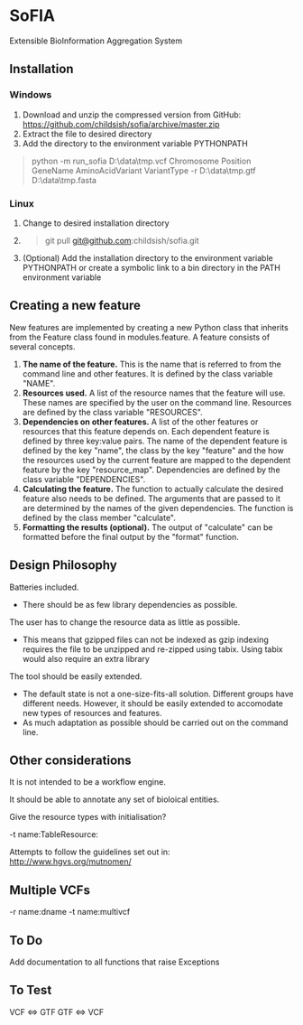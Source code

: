 SoFIA
=====

Extensible BioInformation Aggregation System

Installation
------------

### Windows

1. Download and unzip the compressed version from GitHub:
https://github.com/childsish/sofia/archive/master.zip
2. Extract the file to desired directory
3. Add the directory to the environment variable PYTHONPATH

> python -m run_sofia D:\data\tmp.vcf Chromosome Position GeneName AminoAcidVariant VariantType -r D:\data\tmp.gtf D:\data\tmp.fasta

### Linux

1. Change to desired installation directory
2. > git pull git@github.com:childsish/sofia.git
3. (Optional) Add the installation directory to the environment variable PYTHONPATH or create a symbolic link to a bin directory in the PATH environment variable

Creating a new feature
----------------------
New features are implemented by creating a new Python class that inherits from the Feature class found in modules.feature. A feature consists of several concepts.
1. **The name of the feature.** This is the name that is referred to from the command line and other features. It is defined by the class variable "NAME".
2. **Resources used.** A list of the resource names that the feature will use. These names are specified by the user on the command line. Resources are defined by the class variable "RESOURCES".
3. **Dependencies on other features.** A list of the other features or resources that this feature depends on. Each dependent feature is defined by three key:value pairs. The name of the dependent feature is defined by the key "name", the class by the key "feature" and the how the resources used by the current feature are mapped to the dependent feature by the key "resource_map". Dependencies are defined by the class variable "DEPENDENCIES".
4. **Calculating the feature.** The function to actually calculate the desired feature also needs to be defined. The arguments that are passed to it are determined by the names of the given dependencies. The function is defined by the class member "calculate".
5. **Formatting the results (optional).** The output of "calculate" can be formatted before the final output by the "format" function.

Design Philosophy
-----------------

Batteries included.

 * There should be as few library dependencies as possible.

The user has to change the resource data as little as possible.

 * This means that gzipped files can not be indexed as gzip indexing requires the file to be unzipped and re-zipped using tabix. Using tabix would also require an extra library

The tool should be easily extended.

 * The default state is not a one-size-fits-all solution. Different groups have different needs. However, it should be easily extended to accomodate new types of resources and features.
 * As much adaptation as possible should be carried out on the command line.


Other considerations
--------------------

It is not intended to be a workflow engine.

It should be able to annotate any set of bioloical entities.

Give the resource types with initialisation?

-t name:TableResource:

Attempts to follow the guidelines set out in:
http://www.hgvs.org/mutnomen/


Multiple VCFs
-------------

-r name:dname -t name:multivcf

To Do
-----

Add documentation to all functions that raise Exceptions

To Test
-------

VCF <=> GTF
GTF <=> VCF
